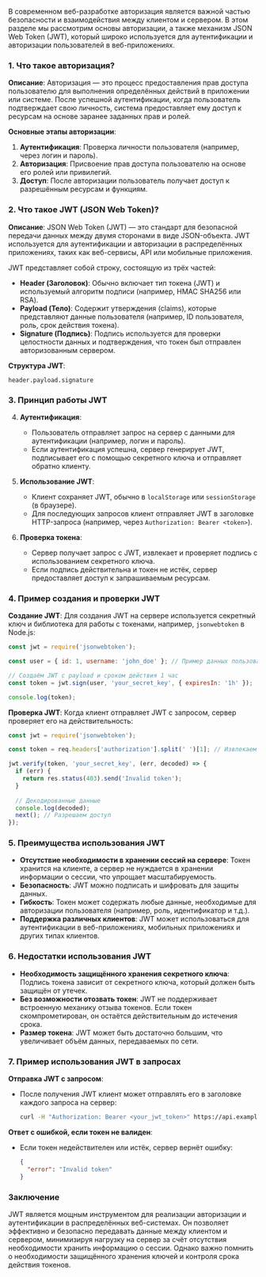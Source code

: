 В современном веб-разработке авторизация является важной частью безопасности и взаимодействия между клиентом и сервером. В этом разделе мы рассмотрим основы авторизации, а также механизм JSON Web Token (JWT), который широко используется для аутентификации и авторизации пользователей в веб-приложениях.

### 1. Что такое авторизация?

**Описание**: Авторизация — это процесс предоставления прав доступа пользователю для выполнения определённых действий в приложении или системе. После успешной аутентификации, когда пользователь подтверждает свою личность, система предоставляет ему доступ к ресурсам на основе заранее заданных прав и ролей.

**Основные этапы авторизации**:
1. **Аутентификация**: Проверка личности пользователя (например, через логин и пароль).
2. **Авторизация**: Присвоение прав доступа пользователю на основе его ролей или привилегий.
3. **Доступ**: После авторизации пользователь получает доступ к разрешённым ресурсам и функциям.

### 2. Что такое JWT (JSON Web Token)?

**Описание**: JSON Web Token (JWT) — это стандарт для безопасной передачи данных между двумя сторонами в виде JSON-объекта. JWT используется для аутентификации и авторизации в распределённых приложениях, таких как веб-сервисы, API или мобильные приложения.

JWT представляет собой строку, состоящую из трёх частей:
- **Header (Заголовок)**: Обычно включает тип токена (JWT) и используемый алгоритм подписи (например, HMAC SHA256 или RSA).
- **Payload (Тело)**: Содержит утверждения (claims), которые представляют данные пользователя (например, ID пользователя, роль, срок действия токена).
- **Signature (Подпись)**: Подпись используется для проверки целостности данных и подтверждения, что токен был отправлен авторизованным сервером.

**Структура JWT**:
```text
header.payload.signature
```

### 3. Принцип работы JWT

4. **Аутентификация**:
   - Пользователь отправляет запрос на сервер с данными для аутентификации (например, логин и пароль).
   - Если аутентификация успешна, сервер генерирует JWT, подписывает его с помощью секретного ключа и отправляет обратно клиенту.
   
5. **Использование JWT**:
   - Клиент сохраняет JWT, обычно в `localStorage` или `sessionStorage` (в браузере).
   - Для последующих запросов клиент отправляет JWT в заголовке HTTP-запроса (например, через `Authorization: Bearer <token>`).
   
6. **Проверка токена**:
   - Сервер получает запрос с JWT, извлекает и проверяет подпись с использованием секретного ключа.
   - Если подпись действительна и токен не истёк, сервер предоставляет доступ к запрашиваемым ресурсам.

### 4. Пример создания и проверки JWT

**Создание JWT**:
Для создания JWT на сервере используется секретный ключ и библиотека для работы с токенами, например, `jsonwebtoken` в Node.js:

```javascript
const jwt = require('jsonwebtoken');

const user = { id: 1, username: 'john_doe' }; // Пример данных пользователя

// Создаём JWT с payload и сроком действия 1 час
const token = jwt.sign(user, 'your_secret_key', { expiresIn: '1h' });

console.log(token);
```

**Проверка JWT**:
Когда клиент отправляет JWT с запросом, сервер проверяет его на действительность:

```javascript
const jwt = require('jsonwebtoken');

const token = req.headers['authorization'].split(' ')[1]; // Извлекаем токен из заголовка

jwt.verify(token, 'your_secret_key', (err, decoded) => {
  if (err) {
    return res.status(403).send('Invalid token');
  }
  
  // Декодированные данные
  console.log(decoded);
  next(); // Разрешаем доступ
});
```

### 5. Преимущества использования JWT

- **Отсутствие необходимости в хранении сессий на сервере**: Токен хранится на клиенте, а сервер не нуждается в хранении информации о сессии, что упрощает масштабируемость.
- **Безопасность**: JWT можно подписать и шифровать для защиты данных.
- **Гибкость**: Токен может содержать любые данные, необходимые для авторизации пользователя (например, роль, идентификатор и т.д.).
- **Поддержка различных клиентов**: JWT может использоваться для аутентификации в веб-приложениях, мобильных приложениях и других типах клиентов.

### 6. Недостатки использования JWT

- **Необходимость защищённого хранения секретного ключа**: Подпись токена зависит от секретного ключа, который должен быть защищён от утечек.
- **Без возможности отозвать токен**: JWT не поддерживает встроенную механику отзыва токенов. Если токен скомпрометирован, он остаётся действительным до истечения срока.
- **Размер токена**: JWT может быть достаточно большим, что увеличивает объём данных, передаваемых по сети.

### 7. Пример использования JWT в запросах

**Отправка JWT с запросом**:
- После получения JWT клиент может отправлять его в заголовке каждого запроса на сервер:
  ```bash
  curl -H "Authorization: Bearer <your_jwt_token>" https://api.example.com/protected-resource
  ```

**Ответ с ошибкой, если токен не валиден**:
- Если токен недействителен или истёк, сервер вернёт ошибку:
  ```json
  {
    "error": "Invalid token"
  }
  ```

### Заключение

JWT является мощным инструментом для реализации авторизации и аутентификации в распределённых веб-системах. Он позволяет эффективно и безопасно передавать данные между клиентом и сервером, минимизируя нагрузку на сервер за счёт отсутствия необходимости хранить информацию о сессии. Однако важно помнить о необходимости защищённого хранения ключей и контроля срока действия токенов.

